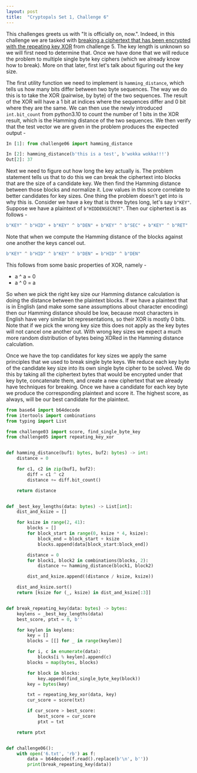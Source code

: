 ```yaml
---
layout: post
title:  "Cryptopals Set 1, Challenge 6"
---
```


This challenges greets us with "It is officially on, now.". Indeed, in this 
challenge we are tasked with [breaking a ciphertext that has been encrypted
with the repeating key XOR](https://cryptopals.com/sets/1/challenges/6) 
from challenge 5. The key length is unknown so we
will first need to determine that. Once we have done that we will reduce the
problem to multiple single byte key ciphers (which we already know how to
break). More on that later, first let's talk about figuring out the key
size.

The first utility function we need to implement is `hamming_distance`, which
tells us how many bits differ between two byte sequences. The way we do this
is to take the XOR (pairwise, by byte) of the two sequences. The result of
the XOR will have a 1 bit at indices where the sequences differ and 0 bit
where they are the same. We can then use the newly introduced 
`int.bit_count` from python3.10 to count the number of 1 bits in the XOR 
result, which is the Hamming distance of the two sequences. We then verify 
that the test vector we are given in the problem produces the expected
output -

```python
In [1]: from challenge06 import hamming_distance

In [2]: hamming_distance(b'this is a test', b'wokka wokka!!!')
Out[2]: 37
```

Next we need to figure out how long the key actually is. The problem
statement tells us that to do this we can break the ciphertext into
blocks that are the size of a candidate key. We then find the Hamming
distance between those blocks and normalize it. Low values in this score
correlate to better candidates for key sizes. One thing the problem doesn't
get into is why this is. Consider we have a key that is three bytes long, 
let's say `b"KEY"`. Suppose we have a plaintext of `b"HIDDENSECRET"`. Then
our ciphertext is as follows -

```python
b"KEY" ^ b"HID" + b"KEY" ^ b"DEN" + b"KEY" ^ b"SEC" + b"KEY" ^ b"RET"
```

Note that when we compute the Hamming distance of the blocks against one
another the keys cancel out.

```python
b"KEY" ^ b"HID" ^ b"KEY" ^ b"DEN" = b"HID" ^ b"DEN"
```

This follows from some basic properties of XOR, namely -
* a ^ a = 0
* a ^ 0 = a

So when we pick the right key size our Hamming distance calculation is doing
the distance between the plaintext blocks. If we have a plaintext that is in
English (and make some sane assumptions about character encoding) then our
Hamming distance should be low, because most characters in English have very
similar bit representations, so their XOR is mostly 0 bits. Note that if we
pick the wrong key size this does not apply as the key bytes will not cancel
one another out. With wrong key sizes we expect a much more random
distribution of bytes being XORed in the Hamming distance calculation.

Once we have the top candidates for key sizes we apply the same principles
that we used to break single byte keys. We reduce each key byte of the
candidate key size into its own single byte cipher to be solved. We do this
by taking all the ciphertext bytes that would be encrypted under that key
byte, concatenate them, and create a new ciphertext that we already have
techniques for breaking. Once we have a candidate for each key byte we
produce the corresponding plaintext and score it. The highest score, as
always, will be our best candidate for the plaintext.

```python
from base64 import b64decode
from itertools import combinations
from typing import List

from challenge03 import score, find_single_byte_key
from challenge05 import repeating_key_xor


def hamming_distance(buf1: bytes, buf2: bytes) -> int:
    distance = 0

    for c1, c2 in zip(buf1, buf2):
        diff = c1 ^ c2
        distance += diff.bit_count()

    return distance


def _best_key_lengths(data: bytes) -> List[int]:
    dist_and_ksize = []

    for ksize in range(2, 41):
        blocks = []
        for block_start in range(0, ksize * 4, ksize):
            block_end = block_start + ksize
            blocks.append(data[block_start:block_end])

        distance = 0
        for block1, block2 in combinations(blocks, 2):
            distance += hamming_distance(block1, block2)

        dist_and_ksize.append((distance / ksize, ksize))

    dist_and_ksize.sort()
    return [ksize for (_, ksize) in dist_and_ksize[:3]]


def break_repeating_key(data: bytes) -> bytes:
    keylens = _best_key_lengths(data)
    best_score, ptxt = 0, b''

    for keylen in keylens:
        key = []
        blocks = [[] for _ in range(keylen)]

        for i, c in enumerate(data):
            blocks[i % keylen].append(c)
        blocks = map(bytes, blocks)

        for block in blocks:
            key.append(find_single_byte_key(block))
        key = bytes(key)

        txt = repeating_key_xor(data, key)
        cur_score = score(txt)

        if cur_score > best_score:
            best_score = cur_score
            ptxt = txt

    return ptxt


def challenge06():
    with open('6.txt', 'rb') as f:
        data = b64decode(f.read().replace(b'\n', b''))
        print(break_repeating_key(data))
```